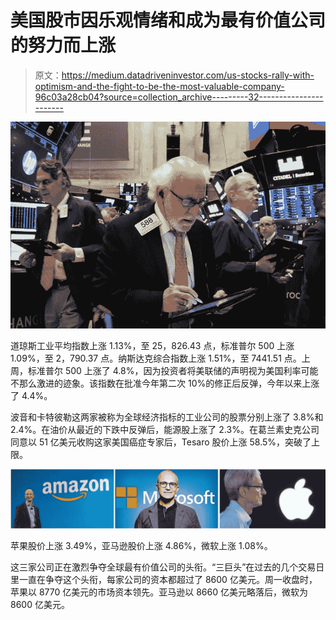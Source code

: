# 美国股市因乐观情绪和成为最有价值公司的努力而上涨

> 原文：<https://medium.datadriveninvestor.com/us-stocks-rally-with-optimism-and-the-fight-to-be-the-most-valuable-company-96c03a28cb04?source=collection_archive---------32----------------------->

![](img/2580318815c161ec577fafa87beab0cd.png)

道琼斯工业平均指数上涨 1.13%，至 25，826.43 点，标准普尔 500 上涨 1.09%，至 2，790.37 点。纳斯达克综合指数上涨 1.51%，至 7441.51 点。上周，标准普尔 500 上涨了 4.8%，因为投资者将美联储的声明视为美国利率可能不那么激进的迹象。该指数在批准今年第二次 10%的修正后反弹，今年以来上涨了 4.4%。

波音和卡特彼勒这两家被称为全球经济指标的工业公司的股票分别上涨了 3.8%和 2.4%。在油价从最近的下跌中反弹后，能源股上涨了 2.3%。在葛兰素史克公司同意以 51 亿美元收购这家美国癌症专家后，Tesaro 股价上涨 58.5%，突破了上限。

![](img/061d24df93de277422d7f131b068a61d.png)

苹果股价上涨 3.49%，亚马逊股价上涨 4.86%，微软上涨 1.08%。

这三家公司正在激烈争夺全球最有价值公司的头衔。“三巨头”在过去的几个交易日里一直在争夺这个头衔，每家公司的资本都超过了 8600 亿美元。周一收盘时，苹果以 8770 亿美元的市场资本领先。亚马逊以 8660 亿美元略落后，微软为 8600 亿美元。